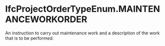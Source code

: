 IfcProjectOrderTypeEnum.MAINTENANCEWORKORDER
============================================
An instruction to carry out maintenance work and a description of the work
that is to be performed.


